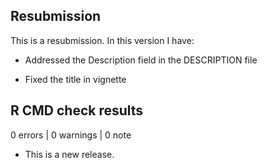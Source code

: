 ## Resubmission
This is a resubmission. In this version I have:

* Addressed the Description field in the DESCRIPTION file 

* Fixed the title in vignette 

## R CMD check results

0 errors | 0 warnings | 0 note

* This is a new release.
